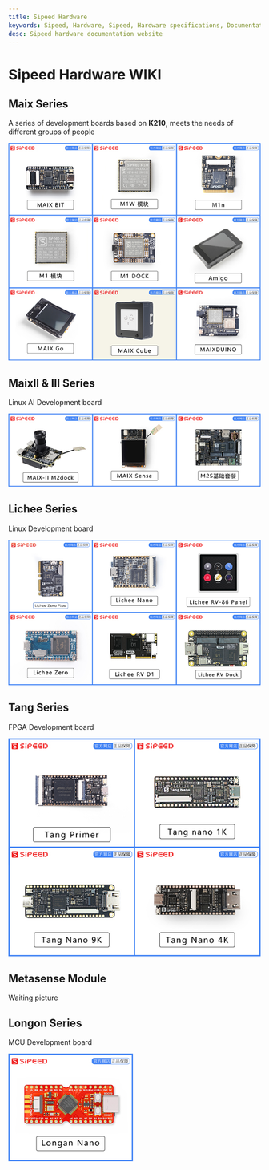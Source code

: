 ```yaml
---
title: Sipeed Hardware
keywords: Sipeed, Hardware, Sipeed, Hardware specifications, Documentation, Downloaden, Deeplearning, Artificial Intelligence, K210
desc: Sipeed hardware documentation website
---
```


# Sipeed Hardware WIKI

## Maix Series

A series of development boards based on **K210**, meets the needs of different groups of people

[![](./../assets/maix.jpg)](./maix/readme.md)

## MaixII & III Series

Linux AI Development board

[![](./../assets/maixii.jpg)](./maixII/readme.md)

## Lichee Series

Linux Development board

[![](./../assets/lichee.jpg)](./lichee/readme.md)

## Tang Series

FPGA Development board

[![](./../assets/tang.jpg)](./tang/readme.md)

## Metasense Module

Waiting picture

## Longon Series

MCU Development board

[![](./../assets/longan_nano.jpg)](./longan/readme.md)